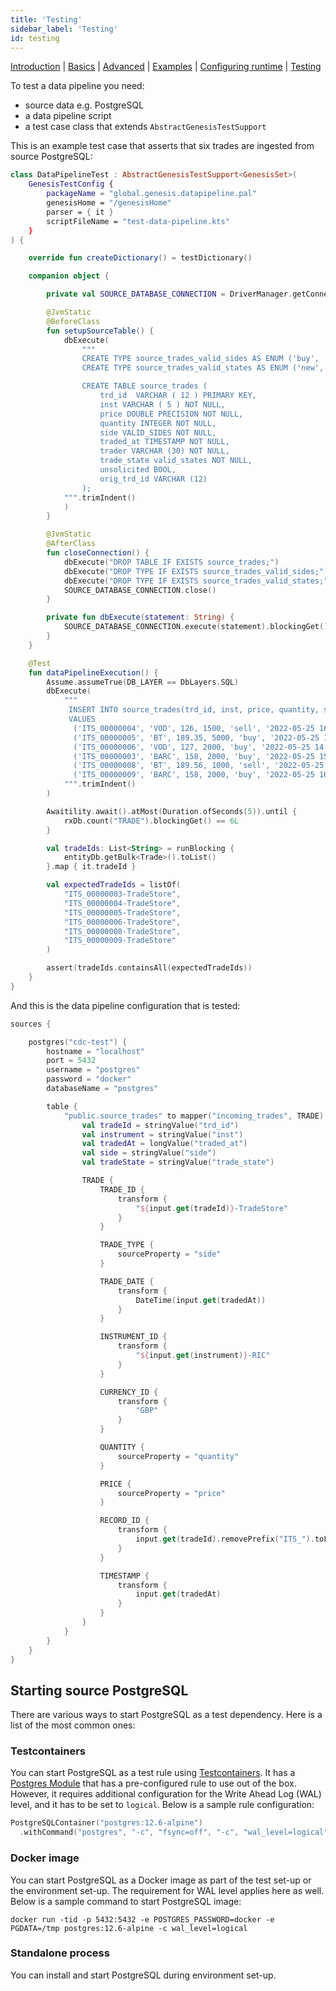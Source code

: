 ```yaml
---
title: 'Testing'
sidebar_label: 'Testing'
id: testing
---
```


[Introduction](/server-modules/integration/data-pipeline/introduction/)  | [Basics](/server-modules/integration/data-pipeline/basics) | [Advanced](/server-modules/integration/data-pipeline/advanced) | [Examples](/server-modules/integration/data-pipeline/examples) | [Configuring runtime](/server-modules/integration/data-pipeline/configuring-runtime) | [Testing](/server-modules/integration/data-pipeline/testing)

To test a data pipeline you need:

- source data e.g. PostgreSQL
- a data pipeline script
- a test case class that extends `AbstractGenesisTestSupport`

This is an example test case that asserts that six trades are ingested from source PostgreSQL:

```kotlin
class DataPipelineTest : AbstractGenesisTestSupport<GenesisSet>(
    GenesisTestConfig {
        packageName = "global.genesis.datapipeline.pal"
        genesisHome = "/genesisHome"
        parser = { it }
        scriptFileName = "test-data-pipeline.kts"
    }
) {

    override fun createDictionary() = testDictionary()

    companion object {

        private val SOURCE_DATABASE_CONNECTION = DriverManager.getConnection("jdbc:postgresql://localhost:5432/?user=postgres&password=docker")

        @JvmStatic
        @BeforeClass
        fun setupSourceTable() {
            dbExecute(
                """
                CREATE TYPE source_trades_valid_sides AS ENUM ('buy', 'sell');
                CREATE TYPE source_trades_valid_states AS ENUM ('new', 'mod', 'canc');

                CREATE TABLE source_trades (
                	trd_id  VARCHAR ( 12 ) PRIMARY KEY,
                	inst VARCHAR ( 5 ) NOT NULL,
                	price DOUBLE PRECISION NOT NULL,
                	quantity INTEGER NOT NULL,
                	side VALID_SIDES NOT NULL,
                    traded_at TIMESTAMP NOT NULL,
                    trader VARCHAR (30) NOT NULL,
                    trade_state valid_states NOT NULL,
                    unsolicited BOOL,
                    orig_trd_id VARCHAR (12)
                );
            """.trimIndent()
            )
        }

        @JvmStatic
        @AfterClass
        fun closeConnection() {
            dbExecute("DROP TABLE IF EXISTS source_trades;")
            dbExecute("DROP TYPE IF EXISTS source_trades_valid_sides;")
            dbExecute("DROP TYPE IF EXISTS source_trades_valid_states;")
            SOURCE_DATABASE_CONNECTION.close()
        }

        private fun dbExecute(statement: String) {
            SOURCE_DATABASE_CONNECTION.execute(statement).blockingGet()
        }
    }

    @Test
    fun dataPipelineExecution() {
        Assume.assumeTrue(DB_LAYER == DbLayers.SQL)
        dbExecute(
            """
             INSERT INTO source_trades(trd_id, inst, price, quantity, side, traded_at, trader, trade_state, unsolicited, orig_trd_id)
             VALUES
              ('ITS_00000004', 'VOD', 126, 1500, 'sell', '2022-05-25 16:01:01', 'Trader.B', 'new', NULL , NULL),
              ('ITS_00000005', 'BT', 189.35, 5000, 'buy', '2022-05-25 16:02:02', 'Trader.B', 'new',NULL, NULL),
              ('ITS_00000006', 'VOD', 127, 2000, 'buy', '2022-05-25 14:03:03', 'Trader.B', 'mod', false, 'ITS_00000001'),
              ('ITS_00000003', 'BARC', 158, 2000, 'buy', '2022-05-25 15:03:03', 'Trader.B', 'canc', false, ''),
              ('ITS_00000008', 'BT', 189.56, 1000, 'sell', '2022-05-25 16:03:03', 'Trader.B', 'new', true, 'ITS_00000007'),
              ('ITS_00000009', 'BARC', 158, 2000, 'buy', '2022-05-25 16:04:04', 'Trader.B', 'canc', false, '');
            """.trimIndent()
        )

        Awaitility.await().atMost(Duration.ofSeconds(5)).until {
            rxDb.count("TRADE").blockingGet() == 6L
        }

        val tradeIds: List<String> = runBlocking {
            entityDb.getBulk<Trade>().toList()
        }.map { it.tradeId }

        val expectedTradeIds = listOf(
            "ITS_00000003-TradeStore",
            "ITS_00000004-TradeStore",
            "ITS_00000005-TradeStore",
            "ITS_00000006-TradeStore",
            "ITS_00000008-TradeStore",
            "ITS_00000009-TradeStore"
        )

        assert(tradeIds.containsAll(expectedTradeIds))
    }
}
```

And this is the data pipeline configuration that is tested:

```kotlin
sources {

    postgres("cdc-test") {
        hostname = "localhost"
        port = 5432
        username = "postgres"
        password = "docker"
        databaseName = "postgres"

        table {
            "public.source_trades" to mapper("incoming_trades", TRADE) {
                val tradeId = stringValue("trd_id")
                val instrument = stringValue("inst")
                val tradedAt = longValue("traded_at")
                val side = stringValue("side")
                val tradeState = stringValue("trade_state")

                TRADE {
                    TRADE_ID {
                        transform {
                            "${input.get(tradeId)}-TradeStore"
                        }
                    }

                    TRADE_TYPE {
                        sourceProperty = "side"
                    }

                    TRADE_DATE {
                        transform {
                            DateTime(input.get(tradedAt))
                        }
                    }

                    INSTRUMENT_ID {
                        transform {
                            "${input.get(instrument)}-RIC"
                        }
                    }

                    CURRENCY_ID {
                        transform {
                            "GBP"
                        }
                    }

                    QUANTITY {
                        sourceProperty = "quantity"
                    }

                    PRICE {
                        sourceProperty = "price"
                    }

                    RECORD_ID {
                        transform {
                            input.get(tradeId).removePrefix("ITS_").toLong()
                        }
                    }

                    TIMESTAMP {
                        transform {
                            input.get(tradedAt)
                        }
                    }
                }
            }
        }
    }
}


```

## Starting source PostgreSQL

There are various ways to start PostgreSQL as a test dependency. Here is a list of the most common ones:

### Testcontainers
You can start PostgreSQL as a test rule using [Testcontainers](https://www.testcontainers.org/). It has a [Postgres Module](https://www.testcontainers.org/modules/databases/postgres/) that has a pre-configured rule to use out of the box. However, it requires additional configuration for the Write Ahead Log (WAL) level, and it has to be set to `logical`. Below is a sample rule configuration:

```kotlin
PostgreSQLContainer("postgres:12.6-alpine")
  .withCommand("postgres", "-c", "fsync=off", "-c", "wal_level=logical")
```

### Docker image
You can start PostgreSQL as a Docker image as part of the test set-up or the environment set-up. The requirement for WAL level applies here as well. Below is a sample command to start PostgreSQL image:

```shell
docker run -tid -p 5432:5432 -e POSTGRES_PASSWORD=docker -e PGDATA=/tmp postgres:12.6-alpine -c wal_level=logical
```

### Standalone process
You can install and start PostgreSQL during environment set-up.
